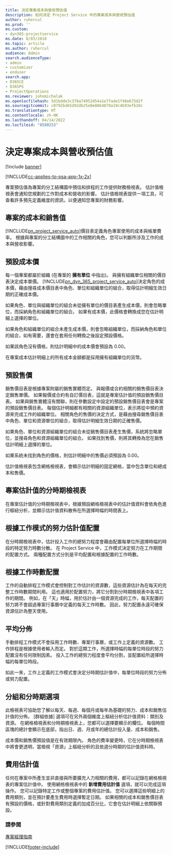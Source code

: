 ```yaml
---
title: 決定專案成本與營收預估值
description: 如何決定 Project Service 中的專案成本與營收預估值
author: ruhercul
ms.prod: ''
ms.custom:
- dyn365-projectservice
ms.date: 8/03/2018
ms.topic: article
ms.author: ruhercul
audience: Admin
search.audienceType:
- admin
- customizer
- enduser
search.app:
- D365CE
- D365PS
- ProjectOperations
ms.reviewer: johnmichalak
ms.openlocfilehash: 5d1bdde3c376a74952d54a1e7fade1f48e675d2f
ms.sourcegitcommit: c0792bd65d92db25e0e8864879a19c4b93efb10c
ms.translationtype: HT
ms.contentlocale: zh-HK
ms.lasthandoff: 04/14/2022
ms.locfileid: "8580253"
---
```

# <a name="determine-project-cost-and-revenue-estimates"></a>決定專案成本與營收預估值 

[!include [banner](../includes/psa-now-project-operations.md)]

[!INCLUDE[cc-applies-to-psa-app-1x-2x](../includes/cc-applies-to-psa-app-1x-2x.md)]

專案預估值為專案的分工結構圖中預估和排程的工作提供財務檢視表。 估計值檢視表會通知您規劃的工作對成本和營收的影響。 估計值檢視表提供一項工具，可查看許多預先定義維度的資訊，以便通知您專案的財務影響。  
  
## <a name="cost-and-sales-value-of-the-project"></a>專案的成本和銷售值  
[!INCLUDE[pn_project_service_auto](../includes/pn-project-service-auto.md)]價目表定義角色專案使用的成本與帳單費率。 根據與專案的分工結構圖中的工作相關的角色，您可以判斷所涉及工作的成本與營收影響。  
  
## <a name="cost-price-defaulting"></a>預設成本價  
每一個專案都屬於組織 (在專案的 **擁有單位** 中指出)。 與擁有組織單位相關的價目表決定成本單價。 [!INCLUDE[pn_dyn_365_project_service_auto](../includes/pn-dyn-365-project-service-auto.md)]決定角色的成本價，藉由搜尋成本價目表中角色、單位和組織單位的組合，取得估計明細生效日期的正確成本價。  
  
如果角色、單位與組織單位的組合未從擁有單位的價目表產生成本價，則會忽略單位，而採納角色和組織單位的組合。 如果有成本價，此價格會轉換成您在估計明細上選擇的單位。  
  
如果角色和組織單位的組合未產生成本價，則會忽略組織單位，而採納角色和單位的組合，如有需要，還會在套用任何轉換之後設定預設價格。  
  
 如果該角色沒有價格，則估計明細中的成本價會預設為 0.00。  
  
 在專案成本估計明細上的所有成本金額都是採用擁有組織單位的貨幣。  
  
## <a name="sales-price-defaulting"></a>預設售價  
銷售價目表是根據專案附屬的銷售實體而定。 與報價或合約相關的銷售價目表決定銷售單價。 如果報價或合約有自訂價目表，這就是專案估計值的預設銷售價目表。 如果與銷售實體沒有關聯，則在參數設定中設定的預設銷售價目表會是專案的預設銷售價目表。 每個估計明細都有相關的資源組織單位，表示將從中預約資源來完成工作的組織單位。 相關角色的售價的決定方式，是藉由搜尋銷售價目表中角色、單位和資源單位的組合，取得估計明細生效日期的正確售價。  
  
如果角色、單位和資源組織單位的組合未從銷售價目表產生售價，系統將忽略單位，並搜尋角色和資源組織單位的組合。 如果找到售價，則將其轉換為您在銷售估計明細上選擇的單位。  
  
如果系統未找到角色的價格，則估計明細中的售價必須預設為 0.00。  
  
估計值檢視表包含網格檢視表，會顯示估計明細的固定網格，當中包含單位和總成本和售價。  
  
## <a name="time-phased-view-of-project-estimates"></a>專案估計值的分時期檢視表  
在專案估計值的分時期檢視表中，根據預設網格檢視表中的估計值資料會依角色進行樞紐分析，並顯示估計值資料散佈在所選擇時幅的時間表上。  
  
## <a name="effort-estimate-allocation-based-on-task-mode"></a>根據工作模式的努力估計值配置  
在分時期檢視表中，估計投入工作的總努力程度會藉由配置每單位所選擇時幅的時段的特定努力時數分散。 在 Project Service 中，工作模式決定努力在工作期間的配置方式。 兩種配置方式分別是平均配置和根據配置的工作時數。 
  
## <a name="work-hours-based-allocation"></a>根據工作時數配置  
工作的自動排程工作模式會控制對工作估計的資源數，這些資源估計為在每天的完整工作時數期間利用。 這也適用於配置努力，將它分割到分時期檢視表中各項工作的期間。 例如，在「天」時幅，用於估計由一個資源完成的工作，每天配置的努力將不會超過專案行事曆中定義的每天工作時數。 因此，努力配置永遠可確保資源估計為整天使用。  
  
## <a name="even-distribution"></a>平均分佈  
手動排程工作模式不會採用工作時數、專案行事曆，或工作上定義的資源數。 工作排程是根據使用者輸入而定。 對於這類工作，所選擇時幅的每單位時段的努力配置沒有任何限制因素。 投入工作的總努力程度會平均分割，並配置給所選擇時幅的每單位時段。  
  
如此一來，工作上定義的工作模式會決定分時期估計值中，每單位時段的努力分佈或努力配置。  
  
## <a name="grouping-and-time-phasing-options"></a>分組和分時期選項  
此檢視表可協助您了解以每天、每週、每個月或每年為基礎的努力、成本和銷售估計值的分佈。 [群組依據] 選項可在另外兩個維度上樞紐分析估計值資料：類別及資源。 在網格檢視表和分時期檢視表上，您都可以選擇要顯示的欄位。 每個時間區塊的總計會顯示在底部，指出日、週、月或年的總估計投入量、成本和銷售。  
  
成本價和銷售價預設值是在有效期限內。 角色的費率變更時，它在分時期檢視表中將會更透明，當檢視「資源」上樞紐分析的且依週分時期的估計值資料時。  
  
## <a name="expense-estimates"></a>費用估計值  
任何在專案中所產生並非直接與所要擴充人力相關的費用，都可以記錄在網格檢視表的專案估計值中。 使用網格檢視表中的 **新增費用估計值** 選項，就可以完成這項操作。 您可以記錄特定工作或整個專案的費用估計值。 您可以選擇這些明細上的費用類別，並在預計要產生費用時選擇暫定日期。 如果相關的成本和銷售價目表有預設的價格，或針對費用類別定義的加成百分比，它會在估計明細上依關聯預設。  
  
### <a name="see-also"></a>請參閱  
 [專案經理指南](../psa/project-manager-guide.md)


[!INCLUDE[footer-include](../includes/footer-banner.md)]
